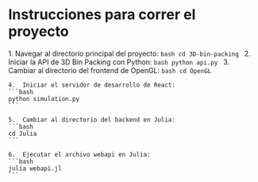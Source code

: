 # Instrucciones para correr el proyecto

1.⁠ ⁠Navegar al directorio principal del proyecto:
    ```bash
    cd 3D-bin-packing
    ```
	2.	Iniciar la API de 3D Bin Packing con Python:
    ```bash
    python api.py
    ```
	3.	Cambiar al directorio del frontend de OpenGL:
    ```bash
    cd OpenGL
    ```

	4.	Iniciar el servidor de desarrollo de React:
    ```bash
    python simulation.py
    ```

	5.	Cambiar al directorio del backend en Julia:
    ```bash
    cd Julia
    ```

	6.	Ejecutar el archivo webapi en Julia:
    ```bash
    julia webapi.jl
    ```



